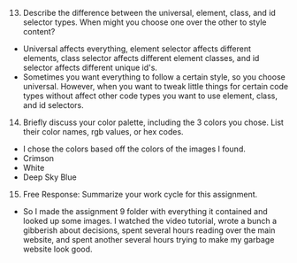 13. Describe the difference between the universal, element, class, and id selector types. When might you choose one over the other to style content?
- Universal affects everything,
element selector affects different elements,
class selector affects different element classes,
and id selector affects different unique id's.
- Sometimes you want everything to follow a certain style, so you choose universal.
However, when you want to tweak little things for certain code types without affect other code types you want to use element, class, and id selectors.
14. Briefly discuss your color palette, including the 3 colors you chose. List their color names, rgb values, or hex codes.
- I chose the colors based off the colors of the images I found.
- Crimson
- White
- Deep Sky Blue
15. Free Response: Summarize your work cycle for this assignment.
- So I made the assignment 9 folder with everything it contained and looked up some images.
I watched the video tutorial, wrote a bunch a gibberish about decisions,
spent several hours reading over the main website,
and spent another several hours trying to make my garbage website look good.
